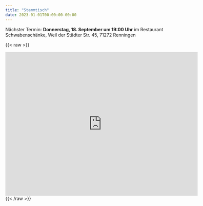 ```yaml
---
title: "Stammtisch"
date: 2023-01-01T00:00:00-00:00
---
```


Nächster Termin: **Donnerstag, 18. September um 19:00 Uhr** im Restaurant Schwabenschänke, Weil der Städter Str. 45, 71272 Renningen

{{< raw >}}
<iframe src="https://www.google.com/maps/embed?pb=!1m18!1m12!1m3!1d2630.053031373166!2d8.92827887716122!3d48.76178357131927!2m3!1f0!2f0!3f0!3m2!1i1024!2i768!4f13.1!3m3!1m2!1s0x4797619bcabf27cd%3A0x2c7b665e515e268!2sRestaurant%20Schwaben%20Sch%C3%A4nke%20da%20Angelo!5e0!3m2!1sde!2sde!4v1753634707503!5m2!1sde!2sde" width="600" height="450" style="border:0;" allowfullscreen="" loading="lazy" referrerpolicy="no-referrer-when-downgrade"></iframe>
{{< /raw >}}
